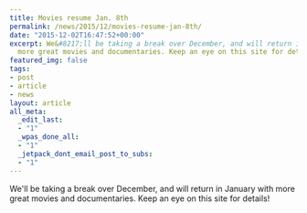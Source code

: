```yaml
---
title: Movies resume Jan. 8th
permalink: /news/2015/12/movies-resume-jan-8th/
date: "2015-12-02T16:47:52+00:00"
excerpt: We&#8217;ll be taking a break over December, and will return in January with
  more great movies and documentaries. Keep an eye on this site for details!
featured_img: false
tags:
- post
- article
- news
layout: article
all_meta:
  _edit_last:
  - "1"
  _wpas_done_all:
  - "1"
  _jetpack_dont_email_post_to_subs:
  - "1"
---
```


We'll be taking a break over December, and will return in January with more great movies and documentaries. Keep an eye on this site for details!